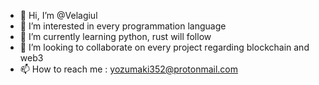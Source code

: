 - 👋 Hi, I’m @Velagiul
- 👀 I’m interested in every programmation language
- 🌱 I’m currently learning python, rust will follow
- 💞️ I’m looking to collaborate on every project regarding blockchain and web3
- 📫 How to reach me : yozumaki352@protonmail.com

<!---
Velagiul/Velagiul is a ✨ special ✨ repository because its `README.md` (this file) appears on your GitHub profile.
You can click the Preview link to take a look at your changes.
--->

